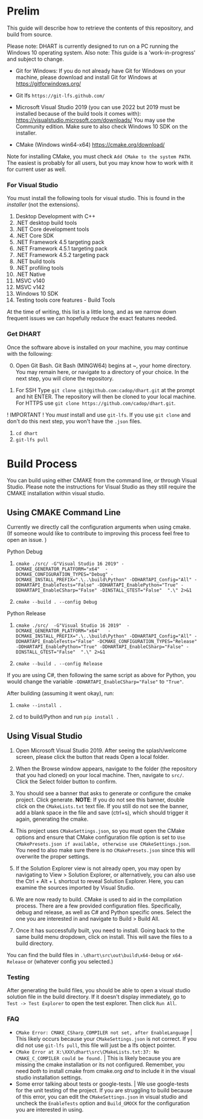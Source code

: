
# Prelim

This guide will describe how to retrieve the contents of this repository,
and build from source.

Please note: DHART is currently designed to run on a PC running the Windows 10
operating system.
Also note: This guide is a 'work-in-progress' and subject to change.

- Git for Windows:
If you do not already have Git for Windows on your machine,
please download and install Git for Windows at https://gitforwindows.org/

- Git lfs `https://git-lfs.github.com/`

- Microsoft Visual Studio 2019 (you can use 2022 but 2019 must be installed because of the build tools it comes with):
https://visualstudio.microsoft.com/downloads/
You may use the Community edition. Make sure to also check Windows 10 SDK on the installer.

- CMake (Windows win64-x64)
https://cmake.org/download/

Note for installing CMake, you must check `Add CMake to the system PATH`. The easiest is probably for all users, but you may know how to work with it for current user as well. 

### For Visual Studio

You must install the following tools for visual studio. This is found in the _installer_ (not the extensions). 

1. Desktop Development with C++
1. .NET desktop build tools
1. .NET Core development tools
1. .NET Core SDK
1. .NET Framework 4.5 targeting pack
1. .NET Framework 4.5.1 targeting pack
1. .NET Framework 4.5.2 targeting pack
1. .NET build tools
1. .NET profiling tools
1. .NET Native
1. MSVC v140
1. MSVC v142
1. Windows 10 SDK
1. Testing tools core features - Build Tools

At the time of writing, this list is a little long, and as we narrow down frequent issues we can hopefully reduce the exact features needed.

### Get DHART

Once the software above is installed on your machine,
you may continue with the following:

0. Open Git Bash.
Git Bash (MINGW64) begins at ~, your home directory.
You may remain here, or navigate to a directory of your choice.
In the next step, you will clone the repository.

1. For SSH Type `git clone git@github.com:cadop/dhart.git` at the prompt
and hit ENTER. The repository will then be cloned to your local machine. For HTTPS use `git clone https://github.com/cadop/dhart.git`. 

! IMPORTANT ! You _must_ install and use `git-lfs`. If you use `git clone` and don't do this next step, you won't have the `.json` files.

1. `cd dhart`
1. `git-lfs pull`

# Build Process

You can build using either CMAKE from the command line, _or_ through Visual Studio.  Please note the instructions for Visual Studio as they still require the CMAKE installation within visual studio. 

## Using CMAKE Command Line

Currently we directly call the configuration arguments when using cmake. (If someone would like to contribute to improving this process feel free to open an issue. )

Python Debug

1. `cmake ./src/ -G"Visual Studio 16 2019" -DCMAKE_GENERATOR_PLATFORM="x64"  -DCMAKE_CONFIGURATION_TYPES="Debug" -DCMAKE_INSTALL_PREFIX=".\..\build\Python" -DDHARTAPI_Config="All" -DDHARTAPI_EnableTests="False" -DDHARTAPI_EnablePython="True" -DDHARTAPI_EnableCSharp="False" -DINSTALL_GTEST="False"  ".\" 2>&1` 

1. `cmake --build . --config Debug`

Python Release

1. `cmake ./src/  -G"Visual Studio 16 2019"  -DCMAKE_GENERATOR_PLATFORM="x64"   -DCMAKE_INSTALL_PREFIX=".\..\build\Python" -DDHARTAPI_Config="All" -DDHARTAPI_EnableTests="False" -DCMAKE_CONFIGURATION_TYPES="Release" -DDHARTAPI_EnablePython="True" -DDHARTAPI_EnableCSharp="False" -DINSTALL_GTEST="False"  ".\" 2>&1`

1. `cmake --build . --config Release`

If you are using C#, then following the same script as above for Python, you would change the variable `-DDHARTAPI_EnableCSharp="False"` to `"True"`. 


After building (assuming it went okay), run:

1. `cmake --install .`

1. cd to build/Python and run `pip install .`

## Using Visual Studio

1. Open Microsoft Visual Studio 2019. After seeing the splash/welcome screen, please click the button that reads Open a local folder.

1. When the Browse window appears, navigate to the folder
(the repository that you had cloned) on your local machine.
Then, navigate to `src/`. Click the Select folder button to confirm.

1. You should see a banner that asks to generate or configure the cmake project.  Click generate. **NOTE**: If you do not see this banner, double click on the `CMakeLists.txt` text file. If you still do not see the banner, add a blank space in the file and save (ctrl+s), which should trigger it again, generating the cmake.  

1. This project uses `CMakeSettings.json`, so you must open the CMake options and ensure that CMake configuration file option is set to `Use CMakePresets.json if available, otherwise use CMakeSettings.json`.  You need to also make sure there is no `CMakePresets.json` since this will overwrite the proper settings.

1. If the Solution Explorer view is not already open, you may open by
navigating to View > Solution Explorer, or alternatively, you can also use the Ctrl + Alt + L shortcut to reveal Solution Explorer. Here, you can examine the sources imported by Visual Studio.

1. We are now ready to build.
CMake is used to aid in the compilation process.
There are a few provided configuration files. Specifically, debug and release, as well as C# and Python specific ones.  Select the one you are interested in and navigate to Build > Build All. 

1. Once it has successfully built, you need to install.  Going back to the same build menu dropdown, click on install.  This will save the files to a build directory. 


You can find the build files in `.\dhart\src\out\build\x64-Debug` or `x64-Release` or (whatever config you selected.)

### Testing

After generating the build files, you should be able to open a visual studio solution file in the build directory.  If it doesn't display immediately, go to `Test -> Test Explorer` to open the test explorer. Then click `Run All`. 


### FAQ

- `CMake Error: CMAKE_CSharp_COMPILER not set, after EnableLanguage` | This likely occurs because your `CMakeSettings.json` is not correct. If you did not use `git-lfs pull`, this file will just be a lfs object pointer. 
- `CMake Error at X:\XXX\dhart\src\CMakeLists.txt:37: No CMAKE_C_COMPILER could be found.` | This is likely because you are missing the cmake installation or its not configured. Remember, you need _both_ to install cmake from cmake.org _and_ to include it in the visual studio installation settings.
- Some error talking about tests or google-tests. | We use google-tests for the unit testing of the project.  If you are struggling to build because of this error, you can edit the `CMakeSettings.json` in visual studio and uncheck the `EnableTests` option and `Build_GMOCK` for the configuration you are interested in using.